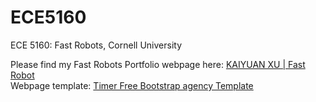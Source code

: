 # ECE5160
ECE 5160: Fast Robots, Cornell University

Please find my Fast Robots Portfolio webpage here: [KAIYUAN XU | Fast Robot](https://kx-74.github.io/FastRobots/)\
Webpage template: [Timer Free Bootstrap agency Template](https://themefisher.com/products/timer-bootstrap)